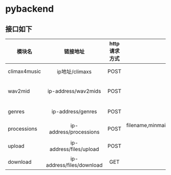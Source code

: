 # pybackend


## 接口如下

模块名|链接地址|http请求方式|参数名|结果
---|:--:|:--:|:--:|---:
climax4music|ip地址/climaxs|POST|file|(st,ed)_(str格式) 
wav2mid|ip-address/wav2mids|POST|file|mid文件download下载链接
genres|ip-address/genres|POST|file|向量or风格名称？
processions|ip-address/processions|POST|filename,minmain,maxmain,control,mild,savepath(可选)|mid文件or路径？
upload|ip-address/files/upload|POST|file|状态码以及结果
download|ip-address/files/download|GET|name|文件

## 